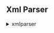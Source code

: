 ## Xml Parser
<details markdown="block">
<summary>xmlparser</summary><br>

This will be help for XML parser

## Examples

*How to use comments*

```xml
<body>
<!-- This is a comment which will be ignored by parser -->
  <text>Hello JANA MagicUI!</text>
<!-- This is another comment which will be ignored by parser -->
</body>
```



---
*Commented block will be not rendered*

```xml
<body>
  <!-- This will be not rendered and ignored by parser
  <text>Not rendered</text>
  -->

  <text>Hello MagicUI!</text>
</body>
```

<img src="https://magic-ui.com/Help/GitHubAssets/xmlparser-1.png?ts=1731104750.529881" alt="Example" width="250"/>

---
*How to use cdata section to use special characters in xml*

```xml
<body>
  <text padding=""><![CDATA[You can use here any special characters which are not allowed in xml like <>&']]></text>
</body>
```

<img src="https://magic-ui.com/Help/GitHubAssets/xmlparser-2.png?ts=1731104750.529887" alt="Example" width="250"/>

---
*XML attributes are processed in order because in SwiftUI, the order of modifiers applied to a view is significant. SwiftUI processes these modifiers in sequence, affecting the final appearance and behavior of the view.*

```xml
<body>
  <vstack>
    <text font="largeTitle" background="yellow" padding="20">MAGIC UI</text>
    <text font="largeTitle" padding="" background="yellow">MAGIC UI</text>
  </vstack>
</body>
```

<img src="https://magic-ui.com/Help/GitHubAssets/xmlparser-3.png?ts=1731104750.529896" alt="Example" width="250"/>

---

</details>
